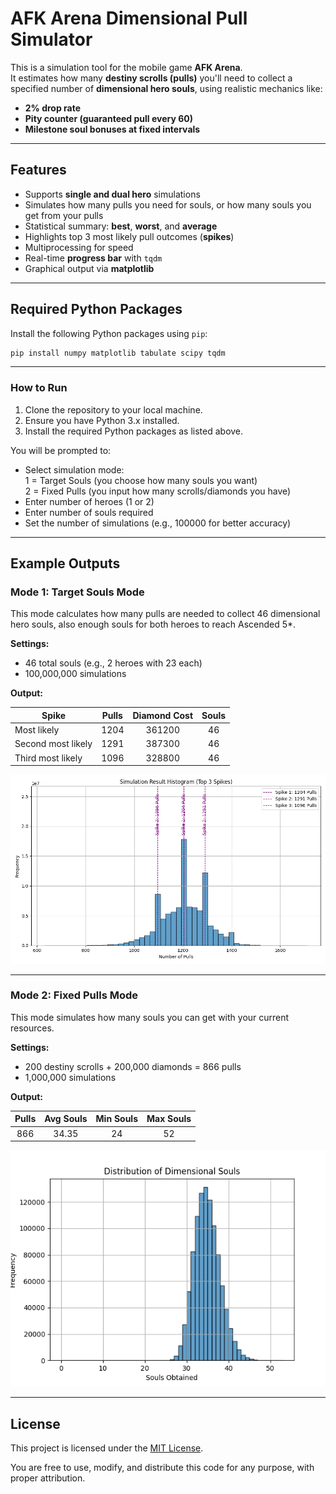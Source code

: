 # AFK Arena Dimensional Pull Simulator

This is a simulation tool for the mobile game **AFK Arena**.  
It estimates how many **destiny scrolls (pulls)** you'll need to collect a specified number of **dimensional hero souls**, using realistic mechanics like:

- **2% drop rate**
- **Pity counter (guaranteed pull every 60)**
- **Milestone soul bonuses at fixed intervals**

---

## Features

- Supports **single and dual hero** simulations  
- Simulates how many pulls you need for souls, or how many souls you get from your pulls  
- Statistical summary: **best**, **worst**, and **average**  
- Highlights top 3 most likely pull outcomes (**spikes**)  
- Multiprocessing for speed  
- Real-time **progress bar** with `tqdm`  
- Graphical output via **matplotlib**

---

## Required Python Packages

Install the following Python packages using `pip`:

```bash
pip install numpy matplotlib tabulate scipy tqdm
```
---
### How to Run
1. Clone the repository to your local machine.
2. Ensure you have Python 3.x installed.
3. Install the required Python packages as listed above.

You will be prompted to:
- Select simulation mode:  
    1 = Target Souls (you choose how many souls you want)  
    2 = Fixed Pulls (you input how many scrolls/diamonds you have)
- Enter number of heroes (1 or 2)
- Enter number of souls required
- Set the number of simulations (e.g., 100000 for better accuracy)

---

## Example Outputs
### Mode 1: Target Souls Mode
This mode calculates how many pulls are needed to collect 46 dimensional hero souls,
also enough souls for both heroes to reach Ascended 5*.  

**Settings:**
- 46 total souls (e.g., 2 heroes with 23 each)
- 100,000,000 simulations

**Output:** 

| Spike              | Pulls | Diamond Cost | Souls |
|--------------------|:-----:|:------------:|:-----:|
| Most likely        | 1204  |   361200     |  46   |
| Second most likely | 1291  |   387300     |  46   |
| Third most likely  | 1096  |   328800     |  46   |


![Histogram Screenshot](example_souls.png)

---

### Mode 2: Fixed Pulls Mode
This mode simulates how many souls you can get with your current resources.

**Settings:**

- 200 destiny scrolls + 200,000 diamonds = 866 pulls
- 1,000,000 simulations

**Output:**  

| Pulls | Avg Souls | Min Souls | Max Souls |
|:-----:|:---------:|:---------:|:---------:|
|  866  |   34.35   |     24    |     52    |

![Histogram Screenshot](example_pulls.png)

---
## License
This project is licensed under the [MIT License](https://opensource.org/licenses/MIT).

You are free to use, modify, and distribute this code for any purpose, with proper attribution.